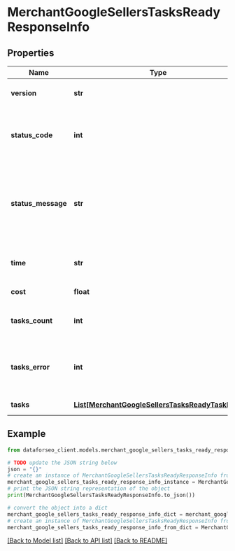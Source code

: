 # MerchantGoogleSellersTasksReadyResponseInfo


## Properties

Name | Type | Description | Notes
------------ | ------------- | ------------- | -------------
**version** | **str** | the current version of the API | [optional] 
**status_code** | **int** | general status code you can find the full list of the response codes here | [optional] 
**status_message** | **str** | general informational message you can find the full list of general informational messages here | [optional] 
**time** | **str** | total execution time, seconds | [optional] 
**cost** | **float** | total tasks cost, USD | [optional] 
**tasks_count** | **int** | the number of tasks in the tasks array | [optional] 
**tasks_error** | **int** | the number of tasks in the tasks array returned with an error | [optional] 
**tasks** | [**List[MerchantGoogleSellersTasksReadyTaskInfo]**](MerchantGoogleSellersTasksReadyTaskInfo.md) | array of tasks | [optional] 

## Example

```python
from dataforseo_client.models.merchant_google_sellers_tasks_ready_response_info import MerchantGoogleSellersTasksReadyResponseInfo

# TODO update the JSON string below
json = "{}"
# create an instance of MerchantGoogleSellersTasksReadyResponseInfo from a JSON string
merchant_google_sellers_tasks_ready_response_info_instance = MerchantGoogleSellersTasksReadyResponseInfo.from_json(json)
# print the JSON string representation of the object
print(MerchantGoogleSellersTasksReadyResponseInfo.to_json())

# convert the object into a dict
merchant_google_sellers_tasks_ready_response_info_dict = merchant_google_sellers_tasks_ready_response_info_instance.to_dict()
# create an instance of MerchantGoogleSellersTasksReadyResponseInfo from a dict
merchant_google_sellers_tasks_ready_response_info_from_dict = MerchantGoogleSellersTasksReadyResponseInfo.from_dict(merchant_google_sellers_tasks_ready_response_info_dict)
```
[[Back to Model list]](../README.md#documentation-for-models) [[Back to API list]](../README.md#documentation-for-api-endpoints) [[Back to README]](../README.md)


